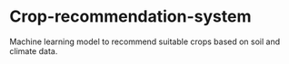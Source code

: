 # Crop-recommendation-system
Machine learning model to recommend suitable crops based on soil and climate data.
